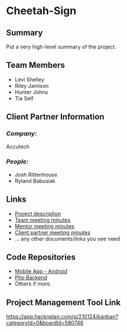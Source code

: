 # Cheetah-Sign

## **Summary**

Put a very high-level summary of the project.

## **Team Members**

- Levi Shelley
- Riley Jamison
- Hunter Johns
- Tia Self

## **Client Partner Information**

### *Company:*
Accutech

### *People:*
- Josh Rittenhouse
- Ryland Babusiak

## **Links**

- [Project description](ProjectDescription.md)
- [Team meeting minutes](MeetingMinutes/Team)
- [Mentor meeting minutes](MeetingMinutes/Mentor)
- [Client partner meeting minutes](MeetingMinutes/ClientPartner)
- ... any other documents/links you see need

## **Code Repositories**

- [Mobile App - Android](https://www.github.com/WHEREEVER_THE_ANDROID_CODE_IS/)
- [Php Backend](https://www.github.com/WHEREEVER_THE_PHP_CODE_IS)
- Others if more.

## **Project Management Tool Link**

https://app.hacknplan.com/p/210124/kanban?categoryId=0&boardId=580746
